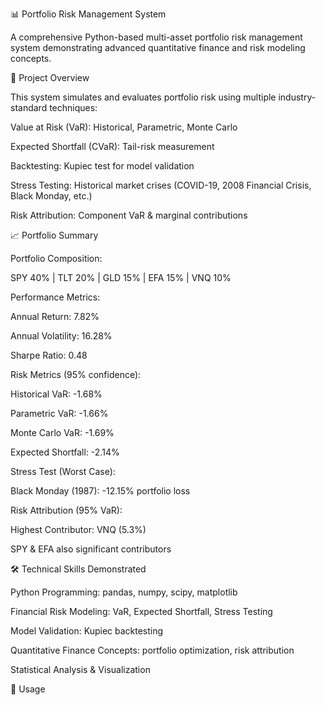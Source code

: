 📊 Portfolio Risk Management System

A comprehensive Python-based multi-asset portfolio risk management system demonstrating advanced quantitative finance and risk modeling concepts.

🎯 Project Overview

This system simulates and evaluates portfolio risk using multiple industry-standard techniques:

Value at Risk (VaR): Historical, Parametric, Monte Carlo

Expected Shortfall (CVaR): Tail-risk measurement

Backtesting: Kupiec test for model validation

Stress Testing: Historical market crises (COVID-19, 2008 Financial Crisis, Black Monday, etc.)

Risk Attribution: Component VaR & marginal contributions

📈 Portfolio Summary

Portfolio Composition:

SPY 40% | TLT 20% | GLD 15% | EFA 15% | VNQ 10%

Performance Metrics:

Annual Return: 7.82%

Annual Volatility: 16.28%

Sharpe Ratio: 0.48

Risk Metrics (95% confidence):

Historical VaR: -1.68%

Parametric VaR: -1.66%

Monte Carlo VaR: -1.69%

Expected Shortfall: -2.14%

Stress Test (Worst Case):

Black Monday (1987): -12.15% portfolio loss

Risk Attribution (95% VaR):

Highest Contributor: VNQ (5.3%)

SPY & EFA also significant contributors

🛠️ Technical Skills Demonstrated

Python Programming: pandas, numpy, scipy, matplotlib

Financial Risk Modeling: VaR, Expected Shortfall, Stress Testing

Model Validation: Kupiec backtesting

Quantitative Finance Concepts: portfolio optimization, risk attribution

Statistical Analysis & Visualization

🚀 Usage
